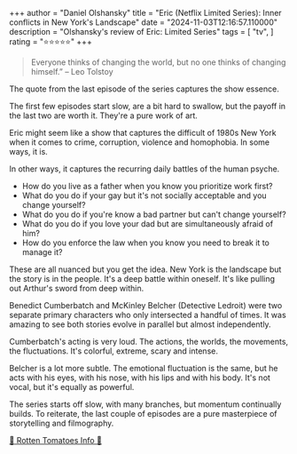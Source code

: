 +++
author = "Daniel Olshansky"
title = "Eric (Netflix Limited Series): Inner conflicts in New York's Landscape"
date = "2024-11-03T12:16:57.110000"
description = "Olshansky's review of Eric: Limited Series"
tags = [
    "tv",
]
rating = "⭐⭐⭐⭐⭐"
+++

> Everyone thinks of changing the world, but no one thinks of changing himself.”
> – Leo Tolstoy

The quote from the last episode of the series captures the show essence.

The first few episodes start slow, are a bit hard to swallow, but the payoff in
the last two are worth it. They're a pure work of art.

Eric might seem like a show that captures the difficult of 1980s New York when
it comes to crime, corruption, violence and homophobia. In some ways, it is.

In other ways, it captures the recurring daily battles of the human psyche.

- How do you live as a father when you know you prioritize work first?
- What do you do if your gay but it's not socially acceptable and you change yourself?
- What do you do if you're know a bad partner but can't change yourself?
- What do you do if you love your dad but are simultaneously afraid of him?
- How do you enforce the law when you know you need to break it to manage it?

These are all nuanced but you get the idea. New York is the landscape but the story
is in the people. It's a deep battle within oneself. It's like pulling out Arthur's
sword from deep within.

Benedict Cumberbatch and McKinley Belcher (Detective Ledroit) were two separate
primary characters who only intersected a handful of times. It was amazing to see
both stories evolve in parallel but almost independently.

Cumberbatch's acting is very loud. The actions, the worlds, the movements,
the fluctuations. It's colorful, extreme, scary and intense.

Belcher is a lot more subtle. The emotional fluctuation is the same, but he acts
with his eyes, with his nose, with his lips and with his body. It's not vocal,
but it's equally as powerful.

The series starts off slow, with many branches, but momentum continually builds.
To reiterate, the last couple of episodes are a pure masterpiece of storytelling
and filmography.

[🍅 Rotten Tomatoes Info 🍅](https://www.rottentomatoes.com/tv/eric)
